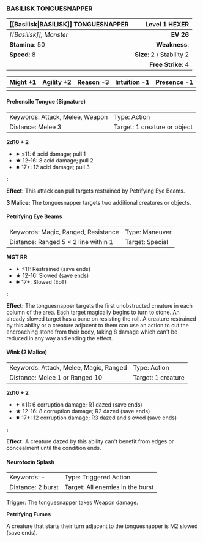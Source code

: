 ### BASILISK TONGUESNAPPER

| [[Basilisk\|BASILISK]] TONGUESNAPPER |         **Level 1 HEXER** |
| :----------------------------------- | ------------------------: |
| *[[Basilisk]], Monster*              |                 **EV 26** |
| **Stamina**: 50                      |             **Weakness**: |
| **Speed**: 8                         | **Size**: 2 / Stability 2 |
|                                      |        **Free Strike**: 4 |

| **Might** +1 | **Agility** +2 | **Reason** -3 | **Intuition** -1 | **Presence** -1 |
| ------------ | -------------- | ------------- | ---------------- | --------------- |
|              |                |               |                  |                 |

#### Prehensile Tongue (Signature)

|                                 |                              |
| :------------------------------ | :--------------------------- |
| Keywords: Attack, Melee, Weapon | Type: Action                 |
| Distance: Melee 3               | Target: 1 creature or object |

**2d10 + 2**

- ✦ ≤11: 6 acid damage; pull 1
- ★ 12-16: 8 acid damage; pull 2
- ✸ 17+: 12 acid damage; pull 3

**:**

**Effect:** This attack can pull targets restrained by Petrifying Eye Beams.

**3 Malice:** The tonguesnapper targets two additional creatures or objects.

#### Petrifying Eye Beams

|                                      |                 |
| :----------------------------------- | :-------------- |
| Keywords: Magic, Ranged, Resistance  | Type: Maneuver  |
| Distance: Ranged 5 × 2 line within 1 | Target: Special |

**MGT RR**

- ✦ ≤11: Restrained (save ends)
- ★ 12-16: Slowed (save ends)
- ✸ 17+: Slowed (EoT)

**:**

**Effect:** The tonguesnapper targets the first unobstructed creature in each column of the area. Each target magically begins to turn to stone. An already slowed target has a bane on resisting the roll. A creature restrained by this ability or a creature adjacent to them can use an action to cut the encroaching stone from their body, taking 8 damage which can't be reduced in any way and ending the effect.

#### Wink (2 Malice)

|                                        |                    |
| :------------------------------------- | :----------------- |
| Keywords: Attack, Melee, Magic, Ranged | Type: Action       |
| Distance: Melee 1 or Ranged 10         | Target: 1 creature |

**2d10 + 2**

- ✦ ≤11: 6 corruption damage; R1 dazed (save ends)
- ★ 12-16: 8 corruption damage; R2 dazed (save ends)
- ✸ 17+: 12 corruption damage; R3 dazed and slowed (save ends)

**:**

**Effect:** A creature dazed by this ability can't benefit from edges or concealment until the condition ends.

#### Neurotoxin Splash

|                   |                                  |
| :---------------- | :------------------------------- |
| Keywords: -       | Type: Triggered Action           |
| Distance: 2 burst | Target: All enemies in the burst |

Trigger: The tonguesnapper takes Weapon damage.

**Petrifying Fumes**

A creature that starts their turn adjacent to the tonguesnapper is M2 slowed (save ends).
